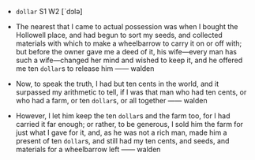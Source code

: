 - `dollar` S1 W2 [ˋdɔlə]



-  The nearest that I came to actual possession was when I bought the Hollowell place, and had begun to sort my seeds, and collected materials with which to make a wheelbarrow to carry it on or off with; but before the owner gave me a deed of it, his wife﻿—every man has such a wife﻿—changed her mind and wished to keep it, and he offered me ten `dollar`s to release him —— walden

-  Now, to speak the truth, I had but ten cents in the world, and it surpassed my arithmetic to tell, if I was that man who had ten cents, or who had a farm, or ten `dollar`s, or all together —— walden

-  However, I let him keep the ten `dollar`s and the farm too, for I had carried it far enough; or rather, to be generous, I sold him the farm for just what I gave for it, and, as he was not a rich man, made him a present of ten `dollar`s, and still had my ten cents, and seeds, and materials for a wheelbarrow left —— walden